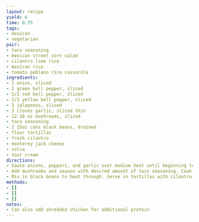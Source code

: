 ```yaml
---
layout: recipe
yield: 6
time: 0.75
tags:
- mexican
- vegetarian
pair:
- taco seasoning
- mexican street corn salad
- cilantro lime rice
- mexican rice
- tomato poblano rice cassarole
ingredients:
- 1 onion, sliced
- 1 green bell pepper, sliced
- 1/2 red bell pepper, sliced
- 1/2 yellow bell pepper, sliced
- 2 jalapenos, sliced
- 3 cloves garlic, sliced thin
- 12-16 oz mushrooms, sliced
- taco seasoning
- 2 15oz cans black beans, drained
- flour tortillas
- fresh cilantro
- monterey jack cheese
- salsa
- sour cream
directions:
- Saute onions, peppers, and garlic over medium heat until beginning to soften
- Add mushrooms and season with desired amount of taco seasoning. Cook until mushrooms are softened and remaining vegetables have reached desired level of tenderness
- Mix in black beans to heat through. Serve in tortillas with cilantro, cheese, salsa, and sour cream
methods:
- []
- []
- []
notes:
- Can also add shredded chicken for additional protein
---
```

